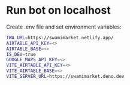 # **Run bot on localhost**

Create .env file and set environment variables:
```sh
TWA_URL=https://swamimarket.netlify.app/
AIRTABLE_API_KEY=<>
AIRTABLE_BASE=<>
IS_DEV=true
GOOGLE_MAPS_API_KEY=<>
VITE_AIRTABLE_API_KEY=<>
VITE_AIRTABLE_BASE=<>
VITE_SERVER_URL=https://swamimarket.deno.dev
```
